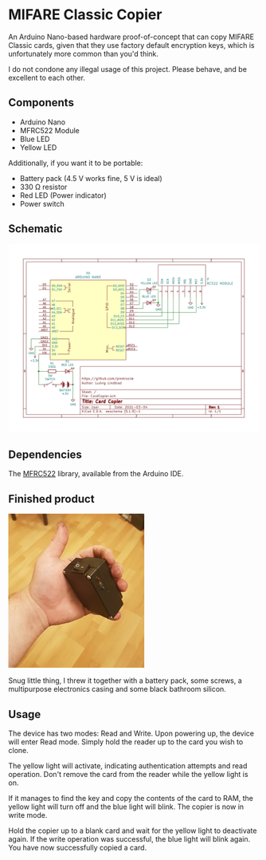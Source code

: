 # MIFARE Classic Copier
An Arduino Nano-based hardware proof-of-concept that can copy MIFARE Classic cards, given that they use factory default encryption keys, which is unfortunately more common than you'd think.

I do not condone any illegal usage of this project. Please behave, and be excellent to each other.

## Components
* Arduino Nano
* MFRC522 Module
* Blue LED
* Yellow LED

Additionally, if you want it to be portable:
* Battery pack (4.5 V works fine, 5 V is ideal)
* 330 Ω resistor
* Red LED (Power indicator)
* Power switch

## Schematic
![Image](https://github.com/pinmissile/MIFARE-Classic-Copier/blob/master/Schematic.jpg?raw=true)

## Dependencies
The [MFRC522](https://github.com/miguelbalboa/rfid) library, available from the Arduino IDE.

## Finished product
![Image](https://github.com/pinmissile/MIFARE-Classic-Copier/blob/master/Image.jpg?raw=true)

Snug little thing, I threw it together with a battery pack, some screws, a multipurpose electronics casing and some black bathroom silicon.

## Usage
The device has two modes: Read and Write. Upon powering up, the device will enter Read mode. Simply hold the reader up to the card you wish to clone.

The yellow light will activate, indicating authentication attempts and read operation. Don't remove the card from the reader while the yellow light is on.

If it manages to find the key and copy the contents of the card to RAM, the yellow light will turn off and the blue light will blink. The copier is now in write mode.

Hold the copier up to a blank card and wait for the yellow light to deactivate again. If the write operation was successful, the blue light will blink again. You have now successfully copied a card.
